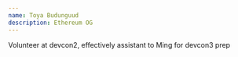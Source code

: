 ```yaml
---
name: Toya Budunguud
description: Ethereum OG
---
```



Volunteer at devcon2, effectively assistant to Ming for devcon3 prep

